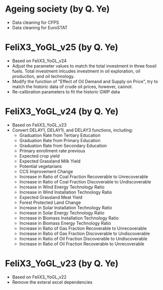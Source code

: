 
# Ageing society (by Q. Ye)
- Data cleaning for CFPS
- Data cleaning for EuroSTAT


# FeliX3_YoGL_v25 (by Q. Ye)
- Based on FeliX3_YoGL_v24
- Adjust the parameter values to match the total investment in three fossil fuels. Total investment inlcudes investment in oil exploration, oil production, and oil technology.
- Modify the function of "Effect of Oil Demand and Supply on Price", try to match the historic data of crude oil prices, however, cannot.
- Re-calibration parameters to fit the historic GWP data

# FeliX3_YoGL_v24 (by Q. Ye)
- Based on FeliX3_YoGL_v23
- Convert DELAY1, DELAY1I, and DELAY3 functions, including:
  - Graduation Rate from Tertiary Education
  - Graduation Rate from Primary Education
  - Graduation Rate from Secondary Education
  - Primary enrollment rate previous
  - Expected crop yield
  - Expected Grassland Milk Yield
  - Potential vegetarians
  - CCS Improvement Change
  - Increase in Ratio of Coal Fraction Recoverable to Unrecoverable
  - Increase in Ratio of Coal Fraction Discoverable to Undiscoverable
  - Increase in Wind Energy Technology Ratio
  - Increase in Wind Installation Technology Ratio
  - Expected Grassland Meat Yield
  - Forest Protected Land Change
  - Increase in Solar Installation Technology Ratio
  - Increase in Solar Energy Technology Ratio
  - Increase in Biomass Installation Technology Ratio
  - Increase in Biomass Energy Technology Ratio
  - Increase in Ratio of Gas Fraction Recoverable to Unrecoverable
  - Increase in Ratio of Gas Fraction Discoverable to Undiscoverable
  - Increase in Ratio of Oil Fraction Discoverable to Undiscoverable
  - Increase in Ratio of Oil Fraction Recoverable to Unrecoverable

# FeliX3_YoGL_v23 (by Q. Ye)
- Based on FeliX3_YoGL_v22
- Remove the exteral excel dependencies